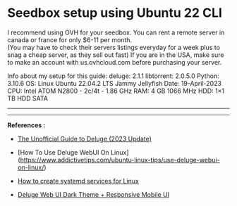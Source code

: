 # Seedbox setup using Ubuntu 22 CLI

I recommend using OVH for your seedbox.
You can rent a remote server in canada or france for only $6-11 per month.  
(You may have to check their servers listings everyday for a week plus to snag a cheap server, as they sell out fast)
If you are in the USA, make sure to make an account with us.ovhcloud.com before purchasing your server.

Info about my setup for this guide:
deluge: 2.1.1
libtorrent: 2.0.5.0
Python: 3.10.6
OS:    Linux Ubuntu 22.04.2 LTS Jammy Jellyfish
Date:  19-April-2023
CPU:   Intel ATOM N2800 - 2c/4t - 1.86 GHz
RAM:   4 GB 1066 MHz
HDD:   1×1 TB HDD SATA



________________________________________________________________________________________________________________________________________
________________________________________________________________________________________________________________________________________


**References :**

- [The Unofficial Guide to Deluge (2023 Update)](https://www.rapidseedbox.com/kb/ultimate-deluge-guide)

- [How To Use Deluge WebUI On Linux]
(https://www.addictivetips.com/ubuntu-linux-tips/use-deluge-webui-on-linux/)

- [How to create systemd services for Linux](https://deluge.readthedocs.io/en/latest/how-to/systemd-service.html)

- [Deluge Web UI Dark Theme + Responsive Mobile UI](https://github.com/joelacus/deluge-web-dark-theme)
